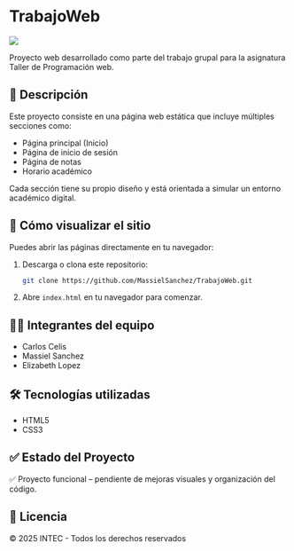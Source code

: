 # TrabajoWeb
![](https://massielsanchez.github.io/TrabajoWeb/img/intec-removebg-preview.png)



Proyecto web desarrollado como parte del trabajo grupal para la asignatura Taller de Programación web.

## 📌 Descripción

Este proyecto consiste en una página web estática que incluye múltiples secciones como:
- Página principal (Inicio)
- Página de inicio de sesión
- Página de notas
- Horario académico

Cada sección tiene su propio diseño y está orientada a simular un entorno académico digital.

## 🚀 Cómo visualizar el sitio

Puedes abrir las páginas directamente en tu navegador:

1. Descarga o clona este repositorio:
   ```bash
   git clone https://github.com/MassielSanchez/TrabajoWeb.git
   ```
2. Abre `index.html` en tu navegador para comenzar.

## 👨‍💻 Integrantes del equipo

- Carlos Celis
- Massiel Sanchez
- Elizabeth Lopez

## 🛠️ Tecnologías utilizadas

- HTML5
- CSS3

## ✅ Estado del Proyecto

✅ Proyecto funcional – pendiente de mejoras visuales y organización del código.

## 📄 Licencia

© 2025 INTEC - Todos los derechos reservados
